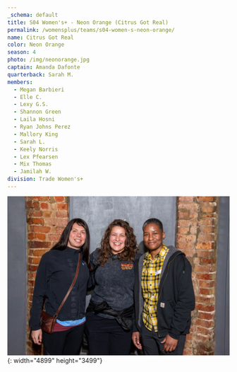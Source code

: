 ```yaml
---
_schema: default
title: S04 Women's+ - Neon Orange (Citrus Got Real)
permalink: /womensplus/teams/s04-women-s-neon-orange/
name: Citrus Got Real
color: Neon Orange
season: 4
photo: /img/neonorange.jpg
captain: Amanda Dafonte
quarterback: Sarah M.
members:
  - Megan Barbieri
  - Elle C.
  - Lexy G.S.
  - Shannon Green
  - Laila Hosni
  - Ryan Johns Perez
  - Mallory King
  - Sarah L.
  - Keely Norris
  - Lex Pfearsen
  - Mix Thomas
  - Jamilah W.
division: Trade Women's+
---
```

![](/img/da2-7095.jpg){: width="4899" height="3499"}